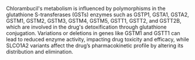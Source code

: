 Chlorambucil's metabolism is influenced by polymorphisms in the glutathione S-transferases (GSTs) enzymes such as GSTP1, GSTA1, GSTA2, GSTM1, GSTM2, GSTM3, GSTM4, GSTM5, GSTT1, GSTT2, and GSTT2B, which are involved in the drug's detoxification through glutathione conjugation. Variations or deletions in genes like GSTM1 and GSTT1 can lead to reduced enzyme activity, impacting drug toxicity and efficacy, while SLCO1A2 variants affect the drug’s pharmacokinetic profile by altering its distribution and elimination.